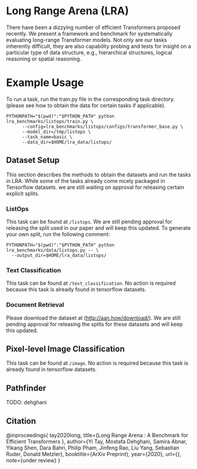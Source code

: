 # Long Range Arena (LRA)
 
There have been a dizzying number of efficient Transformers proposed recently.
We present a framework and benchmark for systematically evaluating long-range 
Transformer  models. Not only are our tasks inherently difficult, they 
are also capability probing and tests for insight on a particular type 
of data structure, e.g., hierarchical structures, logical reasoning or 
spatial reasoning. 

# Example Usage

To run a task, run the train.py file in the corresponding task directory.
(please see how to obtain the data for certain tasks if applicable).

```
PYTHONPATH="$(pwd)":"$PYTHON_PATH" python lra_benchmarks/listops/train.py \
      --config=lra_benchmarks/listops/configs/transformer_base.py \
      --model_dir=/tmp/listops \
      --task_name=basic \
      --data_dir=$HOME/lra_data/listops/
```

## Dataset Setup

This section describes the methods to obtain the datasets and run the tasks
in LRA. While some of the tasks already come nicely packaged in Tensorflow
datasets. we are still waiting on approval for releasing certain explicit
splits. 

### ListOps

This task can be found at `/listops`. We are still pending approval for
releasing the split used in our paper and will keep this updated.
To generate your own split, run the following comment:
```
PYTHONPATH="$(pwd)":"$PYTHON_PATH" python lra_benchmarks/data/listops.py -- \
  --output_dir=$HOME/lra_data/listops/
```

### Text Classification

This task can be found at `/text_classification`. No action is required
because this task is already found in tensorflow datasets.

### Document Retrieval

Please download the dataset at (http://aan.how/download/). We are still
pending approval for releasing the splits for these datasets and will
keep this updated.

## Pixel-level Image Classification

This task can be found at `/image`. No action is required
because this task is already found in tensorflow datasets.

## Pathfinder

TODO: dehghani


## Citation

@inproceedings{
tay2020long,
title={Long Range Arena : A Benchmark for Efficient Transformers },
author={Yi Tay, Mostafa Dehghani, Samira Abnar, Yikang Shen, Dara Bahri,
Philip Pham, Jinfeng Rao, Liu Yang, Sebastian Ruder, Donald Metzler},
booktitle={ArXiv Preprint},
year={2020},
url={},
note={under review}
}





